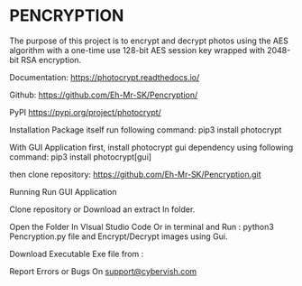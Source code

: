 # PENCRYPTION
The purpose of this project is to encrypt and decrypt photos using the AES algorithm with a one-time use 128-bit AES session key wrapped with 2048-bit RSA encryption.


Documentation: https://photocrypt.readthedocs.io/

Github: https://github.com/Eh-Mr-SK/Pencryption/

PyPI https://pypi.org/project/photocrypt/

Installation
Package itself
run following command: pip3 install photocrypt

With GUI Application
first, install photocrypt gui dependency using following command: pip3 install photocrypt[gui]

then clone repository: https://github.com/Eh-Mr-SK/Pencryption.git

Running
Run GUI Application

Clone repository or Download an extract In folder.

Open the Folder In VIsual Studio Code Or in terminal and Run : python3 Pencryption.py file and Encrypt/Decrypt images using Gui.

Download Executable Exe file from :

Report Errors or Bugs On support@cybervish.com
